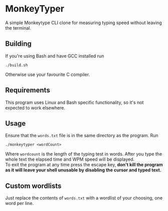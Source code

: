 # MonkeyTyper
A simple Monkeytype CLI clone for measuring typing speed without leaving the terminal.

## Building
If you're using Bash and have GCC installed run
```
./build.sh
```
Otherwise use your favourite C compiler.

## Requirements
This program uses Linux and Bash specific functionality, so it's not expected to work elsewhere.

## Usage
Ensure that the ```words.txt``` file is in the same directory as the program.
Run
```
./monkeytyper <wordCount>
```
Where ```wordcount``` is the length of the typing test in words. After you type the whole text the elapsed time and WPM speed will be displayed.  
To exit the program at any time press the escape key, **don't kill the program as it will leave your shell unusable by disabling the cursor and typed text.**

## Custom wordlists
Just replace the contents of ```words.txt``` with a wordlist of your choosing, one word per line.
